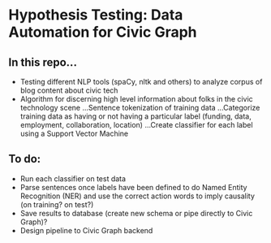 # Hypothesis Testing: Data Automation for Civic Graph

## In this repo...
* Testing different NLP tools (spaCy, nltk and others) to analyze corpus of blog content about civic tech
* Algorithm for discerning high level information about folks in the civic technology scene
...Sentence tokenization of training data
...Categorize training data as having or not having a particular label (funding, data, employment, collaboration, location) 
...Create classifier for each label using a Support Vector Machine

## To do:
* Run each classifier on test data
* Parse sentences once labels have been defined to do Named Entity Recognition (NER) and use the correct action words to imply causality (on training? on test?)
* Save results to database (create new schema or pipe directly to Civic Graph)?
* Design pipeline to Civic Graph backend
